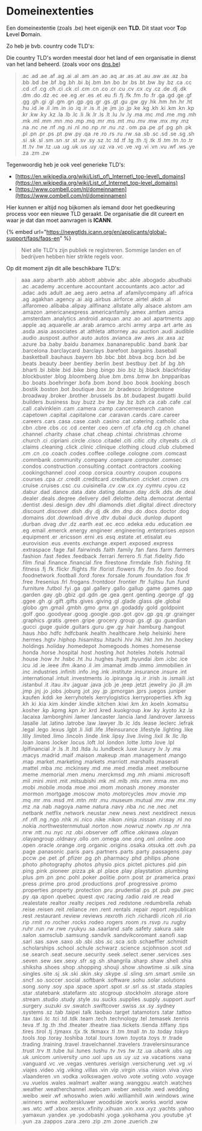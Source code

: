 # Domeinextenties

Een domeinextentie \(zoals .be\) heet eigenijk een **TLD.** Dit staat voor **T**op **L**evel **D**omain.

Zo heb je bvb. country code TLD's:

Die country TLD's worden meestal door het land of een organisatie in dienst van het land beheerd. \(zoals voor ons [dns.be](https://dns.be)\)

> .ac .ad .ae .af .ag .ai .al .am .an .ao .aq .ar .as .at .au .aw .ax .az .ba .bb .bd .be .bf .bg .bh .bi .bj .bm .bn .bo .br .bs .bt .bw .by .bz .ca .cc .cd .cf .cg .ch .ci .ck .cl .cm .cn .co .cr .cu .cv .cx .cy .cz .de .dj .dk .dm .do .dz .ec .ee .eg .er .es .et .eu .fi .fj .fk .fm .fo .fr .ga .gd .ge .gf .gg .gh .gi .gl .gm .gn .gp .gq .gr .gs .gt .gu .gw .gy .hk .hm .hn .hr .ht .hu .id .ie .il .im .in .io .iq .ir .is .it .je .jm .jo .jp .ke .kg .kh .ki .km .kn .kp .kr .kw .ky .kz .la .lb .lc .li .lk .lr .ls .lt .lu .lv .ly .ma .mc .md .me .mg .mh .mk .ml .mm .mn .mo .mp .mq .mr .ms .mt .mu .mv .mw .mx .my .mz .na .nc .ne .nf .ng .ni .nl .no .np .nr .nu .nz . om .pa .pe .pf .pg .ph .pk .pl .pn .pr .ps .pt .pw .py .qa .re .ro .rs .ru .rw .sa .sb .sc .sd .se .sg .sh .si .sk .sl .sm .sn .sr .st .sv .sy .sz .tc .td .tf .tg .th .tj .tk .tl .tm .tn .to .tr .tt .tv .tw .tz .ua .ug .uk .us .uy .uz .va .vc .ve .vg .vi .vn .vu .wf .ws .ye .za .zm .zw

Tegenwoordig heb je ook veel generieke TLD's:

* [https://en.wikipedia.org/wiki/List\_of\_Internet\_top-level\_domains](https://en.wikipedia.org/wiki/List_of_Internet_top-level_domains)
* [https://www.combell.com/nl/domeinnamen](https://www.combell.com/nl/domeinnamen)

Hier kunnen er altijd nog bijkomen als iemand door het goedkeuring process voor een nieuwe TLD geraakt. De organisatie die dit cureert en waar je dat dan moet aanvragen is **ICANN**.

{% embed url="https://newgtlds.icann.org/en/applicants/global-support/faqs/faqs-en" %}

> Niet alle TLD's zijn publiek re registreren. Sommige landen en of bedrijven hebben hier strikte regels voor.

Op dit moment zijn dit alle beschikbare TLD's:

> aaa .aarp .abarth .abb .abbott .abbvie .abc .able .abogado .abudhabi .ac .academy .accenture .accountant .accountants .aco .actor .ad .adac .ads .adult .ae .aeg .aero .aetna .af .afamilycompany .afl .africa .ag .agakhan .agency .ai .aig .airbus .airforce .airtel .akdn .al .alfaromeo .alibaba .alipay .allfinanz .allstate .ally .alsace .alstom .am .amazon .americanexpress .americanfamily .amex .amfam .amica .amsterdam .analytics .android .anquan .anz .ao .aol .apartments .app .apple .aq .aquarelle .ar .arab .aramco .archi .army .arpa .art .arte .as .asda .asia .associates .at .athleta .attorney .au .auction .audi .audible .audio .auspost .author .auto .autos .avianca .aw .aws .ax .axa .az .azure .ba .baby .baidu .banamex .bananarepublic .band .bank .bar .barcelona .barclaycard .barclays .barefoot .bargains .baseball .basketball .bauhaus .bayern .bb .bbc .bbt .bbva .bcg .bcn .bd .be .beats .beauty .beer .bentley .berlin .best .bestbuy .bet .bf .bg .bh .bharti .bi .bible .bid .bike .bing .bingo .bio .biz .bj .black .blackfriday .blockbuster .blog .bloomberg .blue .bm .bms .bmw .bn .bnpparibas .bo .boats .boehringer .bofa .bom .bond .boo .book .booking .bosch .bostik .boston .bot .boutique .box .br .bradesco .bridgestone .broadway .broker .brother .brussels .bs .bt .budapest .bugatti .build .builders .business .buy .buzz .bv .bw .by .bz .bzh .ca .cab .cafe .cal .call .calvinklein .cam .camera .camp .cancerresearch .canon .capetown .capital .capitalone .car .caravan .cards .care .career .careers .cars .casa .case .cash .casino .cat .catering .catholic .cba .cbn .cbre .cbs .cc .cd .center .ceo .cern .cf .cfa .cfd .cg .ch .chanel .channel .charity .chase .chat .cheap .chintai .christmas .chrome .church .ci .cipriani .circle .cisco .citadel .citi .citic .city .cityeats .ck .cl .claims .cleaning .click .clinic .clinique .clothing .cloud .club .clubmed .cm .cn .co .coach .codes .coffee .college .cologne .com .comcast .commbank .community .company .compare .computer .comsec .condos .construction .consulting .contact .contractors .cooking .cookingchannel .cool .coop .corsica .country .coupon .coupons .courses .cpa .cr .credit .creditcard .creditunion .cricket .crown .crs .cruise .cruises .csc .cu .cuisinella .cv .cw .cx .cy .cymru .cyou .cz .dabur .dad .dance .data .date .dating .datsun .day .dclk .dds .de .deal .dealer .deals .degree .delivery .dell .deloitte .delta .democrat .dental .dentist .desi .design .dev .dhl .diamonds .diet .digital .direct .directory .discount .discover .dish .diy .dj .dk .dm .dnp .do .docs .doctor .dog .domains .dot .download .drive .dtv .dubai .duck .dunlop .dupont .durban .dvag .dvr .dz .earth .eat .ec .eco .edeka .edu .education .ee .eg .email .emerck .energy .engineer .engineering .enterprises .epson .equipment .er .ericsson .erni .es .esq .estate .et .etisalat .eu .eurovision .eus .events .exchange .expert .exposed .express .extraspace .fage .fail .fairwinds .faith .family .fan .fans .farm .farmers .fashion .fast .fedex .feedback .ferrari .ferrero .fi .fiat .fidelity .fido .film .final .finance .financial .fire .firestone .firmdale .fish .fishing .fit .fitness .fj .fk .flickr .flights .flir .florist .flowers .fly .fm .fo .foo .food .foodnetwork .football .ford .forex .forsale .forum .foundation .fox .fr .free .fresenius .frl .frogans .frontdoor .frontier .ftr .fujitsu .fun .fund .furniture .futbol .fyi .ga .gal .gallery .gallo .gallup .game .games .gap .garden .gay .gb .gbiz .gd .gdn .ge .gea .gent .genting .george .gf .gg .ggee .gh .gi .gift .gifts .gives .giving .gl .glade .glass .gle .global .globo .gm .gmail .gmbh .gmo .gmx .gn .godaddy .gold .goldpoint .golf .goo .goodyear .goog .google .gop .got .gov .gp .gq .gr .grainger .graphics .gratis .green .gripe .grocery .group .gs .gt .gu .guardian .gucci .guge .guide .guitars .guru .gw .gy .hair .hamburg .hangout .haus .hbo .hdfc .hdfcbank .health .healthcare .help .helsinki .here .hermes .hgtv .hiphop .hisamitsu .hitachi .hiv .hk .hkt .hm .hn .hockey .holdings .holiday .homedepot .homegoods .homes .homesense .honda .horse .hospital .host .hosting .hot .hoteles .hotels .hotmail .house .how .hr .hsbc .ht .hu .hughes .hyatt .hyundai .ibm .icbc .ice .icu .id .ie .ieee .ifm .ikano .il .im .imamat .imdb .immo .immobilien .in .inc .industries .infiniti .info .ing .ink .institute .insurance .insure .int .international .intuit .investments .io .ipiranga .iq .ir .irish .is .ismaili .ist .istanbul .it .itau .itv .jaguar .java .jcb .je .jeep .jetzt .jewelry .jio .jll .jm .jmp .jnj .jo .jobs .joburg .jot .joy .jp .jpmorgan .jprs .juegos .juniper .kaufen .kddi .ke .kerryhotels .kerrylogistics .kerryproperties .kfh .kg .kh .ki .kia .kim .kinder .kindle .kitchen .kiwi .km .kn .koeln .komatsu .kosher .kp .kpmg .kpn .kr .krd .kred .kuokgroup .kw .ky .kyoto .kz .la .lacaixa .lamborghini .lamer .lancaster .lancia .land .landrover .lanxess .lasalle .lat .latino .latrobe .law .lawyer .lb .lc .lds .lease .leclerc .lefrak .legal .lego .lexus .lgbt .li .lidl .life .lifeinsurance .lifestyle .lighting .like .lilly .limited .limo .lincoln .linde .link .lipsy .live .living .lixil .lk .llc .llp .loan .loans .locker .locus .loft .lol .london .lotte .lotto .love .lpl .lplfinancial .lr .ls .lt .ltd .ltda .lu .lundbeck .luxe .luxury .lv .ly .ma .macys .madrid .maif .maison .makeup .man .management .mango .map .market .marketing .markets .marriott .marshalls .maserati .mattel .mba .mc .mckinsey .md .me .med .media .meet .melbourne .meme .memorial .men .menu .merckmsd .mg .mh .miami .microsoft .mil .mini .mint .mit .mitsubishi .mk .ml .mlb .mls .mm .mma .mn .mo .mobi .mobile .moda .moe .moi .mom .monash .money .monster .mormon .mortgage .moscow .moto .motorcycles .mov .movie .mp .mq .mr .ms .msd .mt .mtn .mtr .mu .museum .mutual .mv .mw .mx .my .mz .na .nab .nagoya .name .natura .navy .nba .nc .ne .nec .net .netbank .netflix .network .neustar .new .news .next .nextdirect .nexus .nf .nfl .ng .ngo .nhk .ni .nico .nike .nikon .ninja .nissan .nissay .nl .no .nokia .northwesternmutual .norton .now .nowruz .nowtv .np .nr .nra .nrw .ntt .nu .nyc .nz .obi .observer .off .office .okinawa .olayan .olayangroup .oldnavy .ollo .om .omega .one .ong .onl .online .ooo .open .oracle .orange .org .organic .origins .osaka .otsuka .ott .ovh .pa .page .panasonic .paris .pars .partners .parts .party .passagens .pay .pccw .pe .pet .pf .pfizer .pg .ph .pharmacy .phd .philips .phone .photo .photography .photos .physio .pics .pictet .pictures .pid .pin .ping .pink .pioneer .pizza .pk .pl .place .play .playstation .plumbing .plus .pm .pn .pnc .pohl .poker .politie .porn .post .pr .pramerica .praxi .press .prime .pro .prod .productions .prof .progressive .promo .properties .property .protection .pru .prudential .ps .pt .pub .pw .pwc .py .qa .qpon .quebec .quest .qvc .racing .radio .raid .re .read .realestate .realtor .realty .recipes .red .redstone .redumbrella .rehab .reise .reisen .reit .reliance .ren .rent .rentals .repair .report .republican .rest .restaurant .review .reviews .rexroth .rich .richardli .ricoh .ril .rio .rip .rmit .ro .rocher .rocks .rodeo .rogers .room .rs .rsvp .ru .rugby .ruhr .run .rw .rwe .ryukyu .sa .saarland .safe .safety .sakura .sale .salon .samsclub .samsung .sandvik .sandvikcoromant .sanofi .sap .sarl .sas .save .saxo .sb .sbi .sbs .sc .sca .scb .schaeffler .schmidt .scholarships .school .schule .schwarz .science .scjohnson .scot .sd .se .search .seat .secure .security .seek .select .sener .services .ses .seven .sew .sex .sexy .sfr .sg .sh .shangrila .sharp .shaw .shell .shia .shiksha .shoes .shop .shopping .shouji .show .showtime .si .silk .sina .singles .site .sj .sk .ski .skin .sky .skype .sl .sling .sm .smart .smile .sn .sncf .so .soccer .social .softbank .software .sohu .solar .solutions .song .sony .soy .spa .space .sport .spot .sr .srl .ss .st .stada .staples .star .statebank .statefarm .stc .stcgroup .stockholm .storage .store .stream .studio .study .style .su .sucks .supplies .supply .support .surf .surgery .suzuki .sv .swatch .swiftcover .swiss .sx .sy .sydney .systems .sz .tab .taipei .talk .taobao .target .tatamotors .tatar .tattoo .tax .taxi .tc .tci .td .tdk .team .tech .technology .tel .temasek .tennis .teva .tf .tg .th .thd .theater .theatre .tiaa .tickets .tienda .tiffany .tips .tires .tirol .tj .tjmaxx .tjx .tk .tkmaxx .tl .tm .tmall .tn .to .today .tokyo .tools .top .toray .toshiba .total .tours .town .toyota .toys .tr .trade .trading .training .travel .travelchannel .travelers .travelersinsurance .trust .trv .tt .tube .tui .tunes .tushu .tv .tvs .tw .tz .ua .ubank .ubs .ug .uk .unicom .university .uno .uol .ups .us .uy .uz .va .vacations .vana .vanguard .vc .ve .vegas .ventures .verisign .versicherung .vet .vg .vi .viajes .video .vig .viking .villas .vin .vip .virgin .visa .vision .viva .vivo .vlaanderen .vn .vodka .volkswagen .volvo .vote .voting .voto .voyage .vu .vuelos .wales .walmart .walter .wang .wanggou .watch .watches .weather .weatherchannel .webcam .weber .website .wed .wedding .weibo .weir .wf .whoswho .wien .wiki .williamhill .win .windows .wine .winners .wme .wolterskluwer .woodside .work .works .world .wow .ws .wtc .wtf .xbox .xerox .xfinity .xihuan .xin .xxx .xyz .yachts .yahoo .yamaxun .yandex .ye .yodobashi .yoga .yokohama .you .youtube .yt .yun .za .zappos .zara .zero .zip .zm .zone .zuerich .zw

